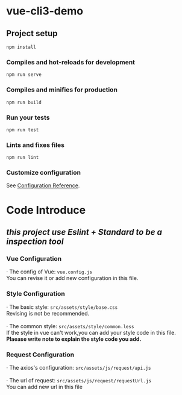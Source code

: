 # vue-cli3-demo

## Project setup
```
npm install
```

### Compiles and hot-reloads for development
```
npm run serve
```

### Compiles and minifies for production
```
npm run build
```

### Run your tests
```
npm run test
```

### Lints and fixes files
```
npm run lint
```

### Customize configuration
See [Configuration Reference](https://cli.vuejs.org/config/).


# Code Introduce

## *this project use Eslint + Standard to be a inspection tool*

### Vue Configuration

· The config of Vue: `vue.config.js`
<br>
  You can revise it or add new configuration in this file.<br>

### Style Configuration

· The basic style: `src/assets/style/base.css`
<br>
  Revising is not be recommended.
<br>
<br>
· The common style: `src/assets/style/common.less`
<br>
  If the style in vue can't work,you can add your style code in this file.
**Plaease write note to explain the style code you add.**

### Request Configuration

· The axios's configuration: `src/assets/js/request/api.js`
<br>
<br>
· The url of request: `src/assets/js/request/requestUrl.js`
<br>
  You can add new url in this file



